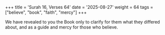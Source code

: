 +++
title = 'Surah 16, Verses 64'
date = '2025-08-27'
weight = 64
tags = ["believe", "book", "faith", "mercy"]
+++

We have revealed to you the Book only to clarify for them what they differed about, and as a guide and mercy for those who believe.